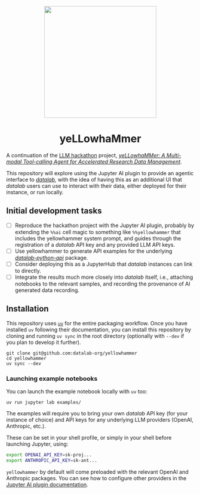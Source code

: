 <div align="center">
  <img src=https://github.com/user-attachments/assets/9920260a-ea2d-41dd-8397-7add082ee5f9 width=300>

# yeLLowhaMmer

</div>

A continuation of the [LLM hackathon](https://www.eventbrite.com/e/llm-hackathon-for-applications-in-materials-and-chemistry-tickets-868303598437) project, [*yeLLowhaMMer: A Multi-modal Tool-calling Agent for Accelerated Research Data Management*](https://github.com/bocarsly-group/llm-hackathon-2024).

This repository will explore using the Jupyter AI plugin to provide an agentic interface to [*datalab*](https://github.com/datalab-org/datalab), with the idea of having this as an additional UI that *datalab* users can use to interact with their data, either deployed for their instance, or run locally.

## Initial development tasks

- [ ] Reproduce the hackathon project with the Jupyter AI plugin, probably by extending the `%%ai` cell magic to something like `%%yellowhammer` that includes the yellowhammer system prompt, and guides through the registration of a *datalab* API key and any provided LLM API keys.
- [ ] Use yellowhammer to generate API examples for the underlying [*datalab-python-api*](https://github.com/datalab-org/datalab-python-api) package.
- [ ] Consider deploying this as a JupyterHub that *datalab* instances can link to directly.
- [ ] Integrate the results much more closely into *datalab* itself, i.e., attaching notebooks to the relevant samples, and recording the provenance of AI generated data recording.

## Installation

This repository uses [`uv`](https://docs.astral.sh/uv/) for the entire packaging workflow.
Once you have installed `uv` following their documentation, you can install this repository by cloning and running `uv sync` in the root directory (optionally with `--dev` if you plan to develop it further).

```shell
git clone git@github.com:datalab-org/yellowhammer
cd yellowhammer
uv sync --dev
```

### Launching example notebooks

You can launch the example notebook locally with `uv` too:

```shell
uv run jupyter lab examples/
```

The examples will require you to bring your own *datalab* API key (for your instance of choice) and API keys for any underlying LLM providers (OpenAI, Anthropic, etc.).

These can be set in your shell profile, or simply in your shell before launching Jupyter, using:
```bash
export OPENAI_API_KEY=sk-proj...
export ANTHROPIC_API_KEY=sk-ant...
```

`yellowhammer` by default will come preloaded with the relevant OpenAI and Anthropic packages.
You can see how to configure other providers in the [Jupyter AI plugin documentation](https://jupyter-ai.readthedocs.io/en/latest/users/index.html#model-providers).
